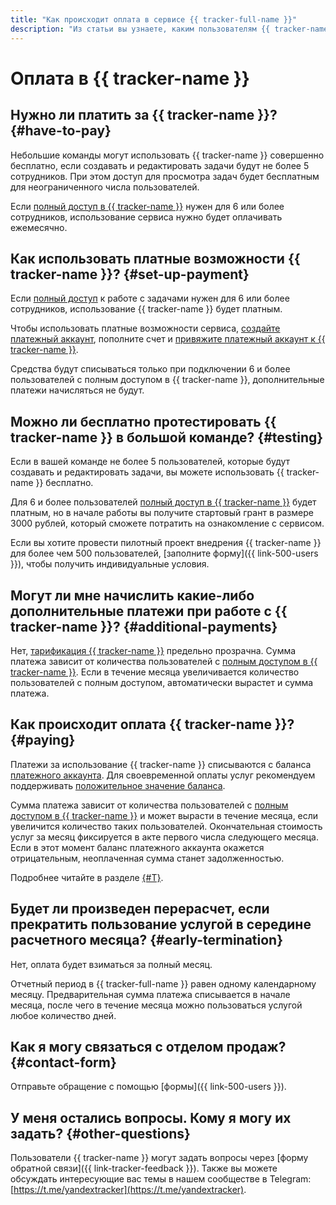 ```yaml
---
title: "Как происходит оплата в сервисе {{ tracker-full-name }}"
description: "Из статьи вы узнаете, каким пользователям {{ tracker-name }} необходимо платить за использование сервиса и как использовать его платные возможности."
---
```


# Оплата в {{ tracker-name }}

## Нужно ли платить за {{ tracker-name }}? {#have-to-pay}

Небольшие команды могут использовать {{ tracker-name }} совершенно бесплатно, если создавать и редактировать задачи будут не более 5 сотрудников. При этом доступ для просмотра задач будет бесплатным для неограниченного числа пользователей. 

Если [полный доступ в {{ tracker-name }}](access.md) нужен для 6 или более сотрудников, использование сервиса нужно будет оплачивать ежемесячно.

## Как использовать платные возможности {{ tracker-name }}? {#set-up-payment}

Если [полный доступ](access.md) к работе с задачами нужен для 6 или более сотрудников, использование {{ tracker-name }} будет платным.  

Чтобы использовать платные возможности сервиса, [создайте платежный аккаунт](billing-account.md#create), пополните счет и [привяжите платежный аккаунт к {{ tracker-name }}](billing-account.md#bind). 

Средства будут списываться только при подключении 6 и более пользователей с полным доступом в {{ tracker-name }}, дополнительные платежи начисляться не будут.

## Можно ли бесплатно протестировать {{ tracker-name }} в большой команде? {#testing}

Если в вашей команде не более 5 пользователей, которые будут создавать и редактировать задачи, вы можете использовать {{ tracker-name }} бесплатно. 

Для 6 и более пользователей [полный доступ в {{ tracker-name }}](access.md) будет платным, но в начале работы вы получите стартовый грант в размере 3000 рублей, который сможете потратить на ознакомление с сервисом.

Если вы хотите провести пилотный проект внедрения {{ tracker-name }} для более чем 500 пользователей, [заполните форму]({{ link-500-users }}), чтобы получить индивидуальные условия.

## Могут ли мне начислить какие-либо дополнительные платежи при работе с {{ tracker-name }}? {#additional-payments}

Нет, [тарификация {{ tracker-name }}](pricing.md) предельно прозрачна. Сумма платежа зависит от количества пользователей с [полным доступом в {{ tracker-name }}](access.md). Если в течение месяца увеличивается количество пользователей с полным доступом, автоматически вырастет и сумма платежа. 

## Как происходит оплата {{ tracker-name }}? {#paying}

Платежи за использование {{ tracker-name }} списываются с баланса [платежного аккаунта](billing-account.md). Для своевременной оплаты услуг рекомендуем поддерживать [положительное значение баланса](pay-the-bill.md#balance).

Сумма платежа зависит от количества пользователей с [полным доступом в {{ tracker-name }}](access.md) и может вырасти в течение месяца, если увеличится количество таких пользователей. Окончательная стоимость услуг за месяц фиксируется в акте первого числа следующего месяца. Если в этот момент баланс платежного аккаунта окажется отрицательным, неоплаченная сумма станет задолженностью. 

Подробнее читайте в разделе [{#T}](pay-the-bill.md).

## Будет ли произведен перерасчет, если прекратить пользование услугой в середине расчетного месяца? {#early-termination}

Нет, оплата будет взиматься за полный месяц.

Отчетный период в {{ tracker-full-name }} равен одному календарному месяцу. Предварительная сумма платежа списывается в начале месяца, после чего в течение месяца можно пользоваться услугой любое количество дней. 

## Как я могу связаться с отделом продаж? {#contact-form}

Отправьте обращение с помощью [формы]({{ link-500-users }}). 

## У меня остались вопросы. Кому я могу их задать? {#other-questions}

Пользователи {{ tracker-name }} могут задать вопросы через [форму обратной связи]({{ link-tracker-feedback }}). Также вы можете обсуждать интересующие вас темы в нашем сообществе в Telegram: [https://t.me/yandextracker](https://t.me/yandextracker).